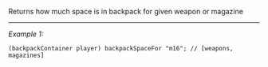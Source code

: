 Returns how much space is in backpack for given weapon or magazine


---
*Example 1:*
```sqf
(backpackContainer player) backpackSpaceFor "m16"; // [weapons, magazines]
```
